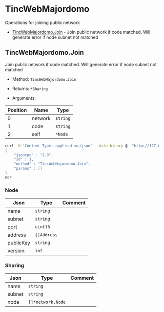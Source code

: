 # TincWebMajordomo

Operations for joining public network


* [TincWebMajordomo.Join](#tincwebmajordomojoin) - Join public network if code matched. Will generate error if node subnet not matched



## TincWebMajordomo.Join

Join public network if code matched. Will generate error if node subnet not matched

* Method: `TincWebMajordomo.Join`
* Returns: `*Sharing`

* Arguments:

| Position | Name | Type |
|----------|------|------|
| 0 | network | `string` |
| 1 | code | `string` |
| 2 | self | `*Node` |

```bash
curl -H 'Content-Type: application/json' --data-binary @- "http://127.0.0.1:8686/api/" <<EOF
{
    "jsonrpc" : "2.0",
    "id" : 1,
    "method" : "TincWebMajordomo.Join",
    "params" : []
}
EOF
```
### Node

| Json | Type | Comment |
|------|------|---------|
| name | `string` |  |
| subnet | `string` |  |
| port | `uint16` |  |
| address | `[]Address` |  |
| publicKey | `string` |  |
| version | `int` |  |
### Sharing

| Json | Type | Comment |
|------|------|---------|
| name | `string` |  |
| subnet | `string` |  |
| node | `[]*network.Node` |  |